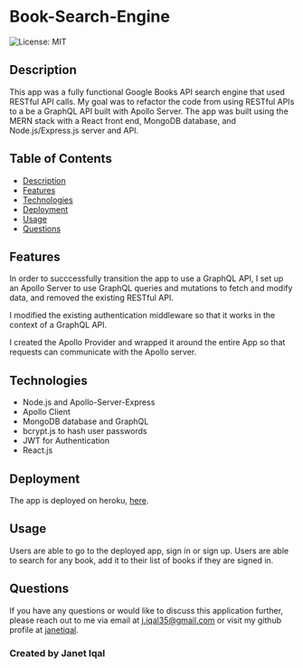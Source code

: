 # Book-Search-Engine
 
![License: MIT](https://img.shields.io/badge/License-MIT-green.svg) </br>
 ## Description

 This app was a fully functional Google Books API search engine that used RESTful API calls. My goal was to refactor the code from using RESTful APIs to a be a GraphQL API built with Apollo Server. The app was built using the MERN stack with a React front end, MongoDB database, and Node.js/Express.js server and API.

 ## Table of Contents
- [Description](#description)
- [Features](#features)
- [Technologies](#technologies)
- [Deployment](#deployment)
- [Usage](#usage)
- [Questions](#questions)

 ## Features

 In order to succcessfully transition the app to use a GraphQL API, I set up an Apollo Server to use GraphQL queries and mutations to fetch and modify data, and removed the  existing RESTful API.

 I modified the existing authentication middleware so that it works in the context of a GraphQL API.

 I created the Apollo Provider and wrapped it around the entire App so that requests  can communicate with the Apollo server.  

## Technologies
- Node.js and Apollo-Server-Express
- Apollo Client
- MongoDB database and GraphQL 
- bcrypt.js to hash user passwords
- JWT for Authentication
- React.js

## Deployment
The app is deployed on heroku, [here](https://booksearch-ji.herokuapp.com/). 

## Usage
 Users are able to go to the deployed app, sign in or sign up. Users are able to search for any book, add it to their list of books if they are signed in. 
 
## Questions
If you have any questions or would like to discuss this application further, please reach out to me via email at [j.iqal35@gmail.com](mailto:j.iqal35@gmail.com) or visit my github profile at [janetiqal](http://www.github.com/janetiqal).

### Created by Janet Iqal
